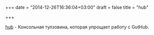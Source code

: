 +++
date = "2014-12-26T16:36:04+03:00"
draft = false
title = "hub"

+++

<p><a href="https://github.com/github/hub">hub</a>&nbsp;- Консольная тулзовина, которая упрощает работу с GutHub.</p>

